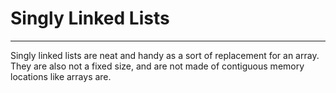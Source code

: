 # Singly Linked Lists

---
Singly linked lists are neat and handy as a sort of replacement for an array.
They are also not a fixed size, and are not made of contiguous memory locations like arrays are.